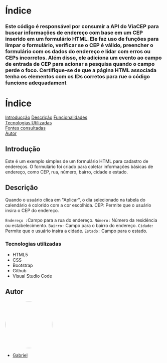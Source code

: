 # Índice
<h3>Este código é responsável por consumir a API do ViaCEP para buscar informações de endereço com base em um CEP inserido em um formulário HTML. Ele faz uso de funções para limpar o formulário, verificar se o CEP é válido, preencher o formulário com os dados do endereço e lidar com erros ou CEPs incorretos. Além disso, ele adiciona um evento ao campo de entrada de CEP para acionar a pesquisa quando o campo perde o foco.
Certifique-se de que a página HTML associada tenha os elementos com os IDs corretos para rue o código funcione
adequadament</h3>

# Índice
[Introducção](#introduc%C3%A7%C3%A3o)
[Descrição](#descri%C3%A7%C3%A3o)
[Funcionalidades](#funcionalidades)  
[Tecnologias Utilizadas](#tecnologias-utilizadas)  
[Fontes consultadas](#fontes-consultadas)  
[Autor](https://github.com/miguelitto16/Calendario#autor)  

## Introdução

Este é um exemplo simples de um formulário HTML para cadastro de endereços. O formulário foi criado para coletar informações básicas de endereço, como CEP, rua, número, bairro, cidade e estado.

## Descrição
Quando o usuário clica em "Aplicar", o dia selecionado na tabela do calendário é colorido com a cor escolhida.
CEP: Permite que o usuário insira o CEP do endereço.

`Endereço :`Campo para a rua do endereço.
`Número:` Número da residência ou estabelecimento.
`Bairro:` Campo para o bairro do endereço.
`Cidade:` Permite que o usuário insira a cidade.
`Estado:` Campo para o estado.
### Tecnologias utilizadas
* HTML5
* CSS
* Bootstrap
* Github
* Visual Studio Code

## Autor

<img style="border-radius: 50%" src="https://avatars.githubusercontent.com/u/129859768?s=400&u=7c667a43f04683d37a962d0d62cbe409a6897bea&v=4" width="150px">

* [Gabriel](https://github.com/Braboalenda04)